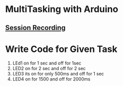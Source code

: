 # MultiTasking with Arduino

## [Session Recording](https://drive.google.com/file/d/1zpOWA_G4RrSjXvLAaq8A4qZUFtPbdQ44/view?usp=sharing)

# Write Code for Given Task

1. LEd1 on for 1 sec and off for 1sec
2. LED2 on for 2 sec and off for 2 sec
3. LED3 its on for only 500ms and off for 1 sec
4. LED4 on for 1500 and off for 2000ms